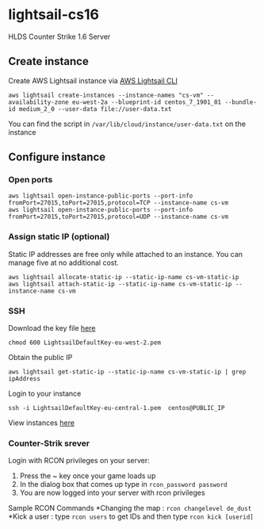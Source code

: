# lightsail-cs16
HLDS Counter Strike 1.6 Server

## Create instance
Create AWS Lightsail instance via [AWS Lightsail CLI](https://docs.aws.amazon.com/cli/latest/reference/lightsail/index.html "AWS Lightsail CLI")
```
aws lightsail create-instances --instance-names "cs-vm" --availability-zone eu-west-2a --blueprint-id centos_7_1901_01 --bundle-id medium_2_0 --user-data file://user-data.txt
```
You can find the script in `/var/lib/cloud/instance/user-data.txt` on the instance

## Configure instance
### Open ports
```
aws lightsail open-instance-public-ports --port-info fromPort=27015,toPort=27015,protocol=TCP --instance-name cs-vm
aws lightsail open-instance-public-ports --port-info fromPort=27015,toPort=27015,protocol=UDP --instance-name cs-vm
```

### Assign static IP (optional)
Static IP addresses are free only while attached to an instance. You can manage five at no additional cost.
```
aws lightsail allocate-static-ip --static-ip-name cs-vm-static-ip
aws lightsail attach-static-ip --static-ip-name cs-vm-static-ip --instance-name cs-vm
```

### SSH
Download the key file [here](https://lightsail.aws.amazon.com/ls/webapp/account/keys "AWS Lightsail keys")
```
chmod 600 LightsailDefaultKey-eu-west-2.pem 
```
Obtain the public IP
```
aws lightsail get-static-ip --static-ip-name cs-vm-static-ip | grep ipAddress
```
Login to your instance
```
ssh -i LightsailDefaultKey-eu-central-1.pem  centos@PUBLIC_IP
```
View instances [here](https://lightsail.aws.amazon.com/ls/webapp/home/instances "View instances")

### Counter-Strik srever
Login with RCON privileges on your server:
1. Press the ~ key once your game loads up
2. In the dialog box that comes up type in ```rcon_password password```
3. You are now logged into your server with rcon privileges

Sample RCON Commands
*Changing the map : ```rcon changelevel de_dust```
*Kick a user : type ```rcon users``` to get IDs and then type ```rcon kick [userid]```

